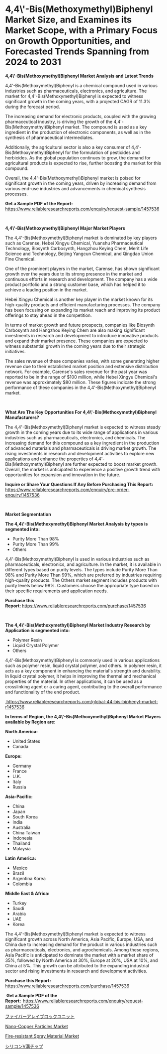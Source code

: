 <p><h1>4,4\'-Bis(Methoxymethyl)Biphenyl Market Size, and Examines its Market Scope, with a Primary Focus on Growth Opportunities, and Forecasted Trends Spanning from 2024 to 2031</h1></p><p><strong>4,4\'-Bis(Methoxymethyl)Biphenyl Market Analysis and Latest Trends</strong></p>
<p><p>4,4'-Bis(Methoxymethyl)Biphenyl is a chemical compound used in various industries such as pharmaceuticals, electronics, and agriculture. The market for 4,4'-Bis(Methoxymethyl)Biphenyl is expected to witness significant growth in the coming years, with a projected CAGR of 11.3% during the forecast period.</p><p>The increasing demand for electronic products, coupled with the growing pharmaceutical industry, is driving the growth of the 4,4'-Bis(Methoxymethyl)Biphenyl market. The compound is used as a key ingredient in the production of electronic components, as well as in the synthesis of pharmaceutical intermediates.</p><p>Additionally, the agricultural sector is also a key consumer of 4,4'-Bis(Methoxymethyl)Biphenyl for the formulation of pesticides and herbicides. As the global population continues to grow, the demand for agricultural products is expected to rise, further boosting the market for this compound.</p><p>Overall, the 4,4'-Bis(Methoxymethyl)Biphenyl market is poised for significant growth in the coming years, driven by increasing demand from various end-use industries and advancements in chemical synthesis processes.</p></p>
<p><strong>Get a Sample PDF of the Report:&nbsp;</strong> <a href="https://www.reliableresearchreports.com/enquiry/request-sample/1457536">https://www.reliableresearchreports.com/enquiry/request-sample/1457536</a></p>
<p>&nbsp;</p>
<p><strong>4,4\'-Bis(Methoxymethyl)Biphenyl Major Market Players</strong></p>
<p><p>The 4,4'-Bis(Methoxymethyl)Biphenyl market is dominated by key players such as Carense, Hebei Xingyu Chemical, Yuanshu Pharmaceutical Technology, Biosynth Carbosynth, Hangzhou Keying Chem, Merit Life Science and Technology, Beijing Yangcun Chemical, and Qingdao Union Fine Chemical. </p><p>One of the prominent players in the market, Carense, has shown significant growth over the years due to its strong presence in the market and continuous efforts in research and development. The company has a wide product portfolio and a strong customer base, which has helped it to achieve a leading position in the market. </p><p>Hebei Xingyu Chemical is another key player in the market known for its high-quality products and efficient manufacturing processes. The company has been focusing on expanding its market reach and improving its product offerings to stay ahead in the competition.</p><p>In terms of market growth and future prospects, companies like Biosynth Carbosynth and Hangzhou Keying Chem are also making significant investments in research and development to introduce innovative products and expand their market presence. These companies are expected to witness substantial growth in the coming years due to their strategic initiatives.</p><p>The sales revenue of these companies varies, with some generating higher revenue due to their established market position and extensive distribution network. For example, Carense's sales revenue for the past year was reported to be in the range of $100 million, while Hebei Xingyu Chemical's revenue was approximately $80 million. These figures indicate the strong performance of these companies in the 4,4'-Bis(Methoxymethyl)Biphenyl market.</p></p>
<p>&nbsp;</p>
<p><strong>What Are The Key Opportunities For 4,4\'-Bis(Methoxymethyl)Biphenyl Manufacturers?</strong></p>
<p><p>The 4,4'-Bis(Methoxymethyl)Biphenyl market is expected to witness steady growth in the coming years due to its wide range of applications in various industries such as pharmaceuticals, electronics, and chemicals. The increasing demand for this compound as a key ingredient in the production of advanced materials and pharmaceuticals is driving market growth. The rising investments in research and development activities to explore new applications and enhance the properties of 4,4'-Bis(Methoxymethyl)Biphenyl are further expected to boost market growth. Overall, the market is anticipated to experience a positive growth trend with opportunities for expansion and innovation in the future.</p></p>
<p><strong>Inquire or Share Your Questions If Any Before Purchasing This Report:</strong> <a href="https://www.reliableresearchreports.com/enquiry/pre-order-enquiry/1457536">https://www.reliableresearchreports.com/enquiry/pre-order-enquiry/1457536</a></p>
<p>&nbsp;</p>
<p><strong>Market Segmentation</strong></p>
<p><strong>The 4,4\'-Bis(Methoxymethyl)Biphenyl Market Analysis by types is segmented into:</strong></p>
<p><ul><li>Purity More Than 98%</li><li>Purity More Than 99%</li><li>Others</li></ul></p>
<p><p>4,4'-Bis(Methoxymethyl)Biphenyl is used in various industries such as pharmaceuticals, electronics, and agriculture. In the market, it is available in different types based on purity levels. The types include Purity More Than 98% and Purity More Than 99%, which are preferred by industries requiring high-quality products. The Others market segment includes products with purity levels below 98%. Customers choose the appropriate type based on their specific requirements and application needs.</p></p>
<p><strong>Purchase this Report:&nbsp;</strong><a href="https://www.reliableresearchreports.com/purchase/1457536">https://www.reliableresearchreports.com/purchase/1457536</a></p>
<p>&nbsp;</p>
<p><strong>The 4,4\'-Bis(Methoxymethyl)Biphenyl Market Industry Research by Application is segmented into:</strong></p>
<p><ul><li>Polymer Resin</li><li>Liquid Crystal Polymer</li><li>Others</li></ul></p>
<p><p>4,4'-Bis(Methoxymethyl)Biphenyl is commonly used in various applications such as polymer resin, liquid crystal polymer, and others. In polymer resin, it acts as a key component in enhancing the material's strength and durability. In liquid crystal polymer, it helps in improving the thermal and mechanical properties of the material. In other applications, it can be used as a crosslinking agent or a curing agent, contributing to the overall performance and functionality of the end product.</p></p>
<p><a href="https://www.reliableresearchreports.com/global-44-bis-biphenyl-market-r1457536">&nbsp;https://www.reliableresearchreports.com/global-44-bis-biphenyl-market-r1457536</a></p>
<p><strong>In terms of Region, the 4,4\'-Bis(Methoxymethyl)Biphenyl Market Players available by Region are:</strong></p>
<p>
    <p> <strong> North America: </strong>
        <ul>
            <li>United States</li>
            <li>Canada</li>
        </ul>
        </p> 
    <p> <strong> Europe: </strong>
        <ul>
            <li>Germany</li>
            <li>France</li>
            <li>U.K.</li>
            <li>Italy</li>
            <li>Russia</li>
        </ul>
        </p> 
    <p> <strong> Asia-Pacific: </strong>
        <ul>
            <li>China</li>
            <li>Japan</li>
            <li>South Korea</li>
            <li>India</li>
            <li>Australia</li>
            <li>China Taiwan</li>
            <li>Indonesia</li>
            <li>Thailand</li>
            <li>Malaysia</li>
        </ul>
        </p> 
    <p> <strong> Latin America: </strong>
        <ul>
            <li>Mexico</li>
            <li>Brazil</li>
            <li>Argentina Korea</li>
            <li>Colombia</li>
        </ul>
        </p> 
    <p> <strong> Middle East & Africa: </strong>
        <ul>
            <li>Turkey</li>
            <li>Saudi</li>
            <li>Arabia</li>
            <li>UAE</li>
            <li>Korea</li>
        </ul>
    </p>
    </p>
<p><p>The 4,4'-Bis(Methoxymethyl)Biphenyl market is expected to witness significant growth across North America, Asia Pacific, Europe, USA, and China due to increasing demand for the product in various industries such as pharmaceuticals, electronics, and agrochemicals. Among these regions, Asia Pacific is anticipated to dominate the market with a market share of 35%, followed by North America at 30%, Europe at 20%, USA at 10%, and China at 5%. This growth can be attributed to the expanding industrial sector and rising investments in research and development activities.</p></p>
<p><strong>Purchase this Report: </strong><a href="https://www.reliableresearchreports.com/purchase/1457536">https://www.reliableresearchreports.com/purchase/1457536</a></p>
<p>&nbsp;<strong>Get a Sample PDF of the Report:&nbsp;&nbsp;</strong><a href="https://www.reliableresearchreports.com/enquiry/request-sample/1457536">https://www.reliableresearchreports.com/enquiry/request-sample/1457536</a></p>
<p><strong></strong></p>
<p><p><a href="https://github.com/mcbeesbxa270/Market-Research-Report-List-2/blob/main/8552528119174.md">ファイバーアレイブロックユニット</a></p><p><a href="https://github.com/Krish2023na/Market-Research-Report-List-4/blob/main/nano-copper-particles-market.md">Nano-Copper Particles Market</a></p><p><a href="https://github.com/RickHolmes3/Market-Research-Report-List-5/blob/main/fire-resistant-spray-material-market.md">Fire-resistant Spray Material Market</a></p><p><a href="https://github.com/ksxzwxabcuynh011/Market-Research-Report-List-2/blob/main/6556549119173.md">シリコンV溝チップ</a></p></p>